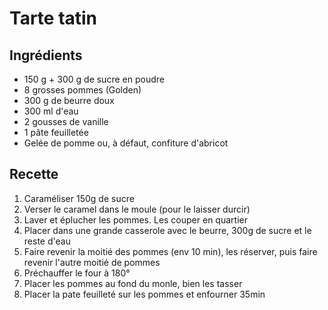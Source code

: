 # Tarte tatin

## Ingrédients
- 150 g + 300 g de sucre en poudre
- 8 grosses pommes (Golden)
- 300 g de beurre doux
- 300 ml d'eau
- 2 gousses de vanille
- 1 pâte feuilletée
- Gelée de pomme ou, à défaut, confiture d'abricot

## Recette
1. Caraméliser 150g de sucre
2. Verser le caramel dans le moule (pour le laisser durcir)
3. Laver et éplucher les pommes. Les couper en quartier
4. Placer dans une grande casserole avec le beurre, 300g de sucre et le reste d'eau
5. Faire revenir la moitié des pommes (env 10 min), les réserver, puis faire revenir l'autre moitié de pommes
6. Préchauffer le four à 180°
7. Placer les pommes au fond du monle, bien les tasser
8. Placer la pate feuilleté sur les pommes et enfourner 35min
